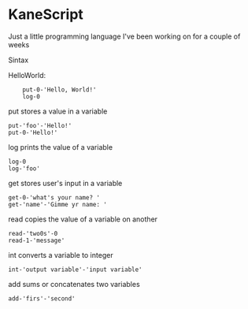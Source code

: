 # KaneScript

Just a little programming language I've been working on for a couple of weeks

Sintax

HelloWorld:
    
        put-0-'Hello, World!'
        log-0

put stores a value in a variable

    put-'foo'-'Hello!'
    put-0-'Hello!'

log prints the value of a variable

    log-0
    log-'foo'

get stores user's input in a variable

    get-0-'what's your name? '
    get-'name'-'Gimme yr name: '

read copies the value of a variable on another
  
    read-'two0s'-0
    read-1-'message'

int converts a variable to integer

    int-'output variable'-'input variable'

add sums or concatenates two variables

    add-'firs'-'second'
